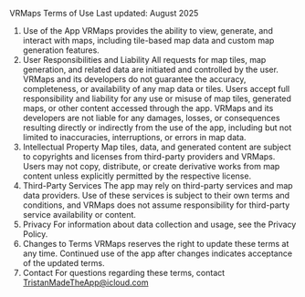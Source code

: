 VRMaps Terms of Use
Last updated: August 2025
1. Use of the App
VRMaps provides the ability to view, generate, and interact with maps, including tile-based map data and custom map generation features.
2. User Responsibilities and Liability
All requests for map tiles, map generation, and related data are initiated and controlled by the user.
VRMaps and its developers do not guarantee the accuracy, completeness, or availability of any map data or tiles.
Users accept full responsibility and liability for any use or misuse of map tiles, generated maps, or other content accessed through the app.
VRMaps and its developers are not liable for any damages, losses, or consequences resulting directly or indirectly from the use of the app, including but not limited to inaccuracies, interruptions, or errors in map data.
3. Intellectual Property
Map tiles, data, and generated content are subject to copyrights and licenses from third-party providers and VRMaps.
Users may not copy, distribute, or create derivative works from map content unless explicitly permitted by the respective license.
4. Third-Party Services
The app may rely on third-party services and map data providers.
Use of these services is subject to their own terms and conditions, and VRMaps does not assume responsibility for third-party service availability or content.
5. Privacy
For information about data collection and usage, see the Privacy Policy.
6. Changes to Terms
VRMaps reserves the right to update these terms at any time.
Continued use of the app after changes indicates acceptance of the updated terms.
7. Contact
For questions regarding these terms, contact TristanMadeTheApp@icloud.com
